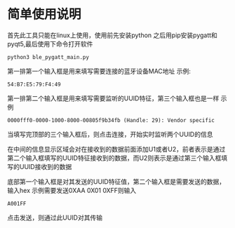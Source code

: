 # 简单使用说明
首先此工具只能在linux上使用，使用前先安装python
之后用pip安装pygatt和pyqt5,最后使用下命令打开软件
```
python3 ble_pygatt_main.py
```

第一排第一个输入框是用来填写需要连接的蓝牙设备MAC地址
示例: 
```
54:B7:E5:79:F4:49
```
第一排第二个输入框是用来填写需要监听的UUID特征，第三个输入框也是一样
示例
```
0000fff0-0000-1000-8000-00805f9b34fb (Handle: 29): Vendor specific
```
当填写完顶部的三个输入框后，则点击连接，开始实时监听两个UUID的信息

在中间的信息显示区域会对在接收到的数据前面添加U1或者U2，前者表示是通过第二个输入框填写的UUID特征接收到的数据，而U2则表示是通过第三个输入框填写的UUID接收到的数据

底部第一个输入框是对其发送的UUID特征值，第二个输入框是需要发送的数据，输入hex
示例需要发送0XAA 0X01 0XFF则输入
```
A001FF
```
点击发送，则通过此UUID对其传输